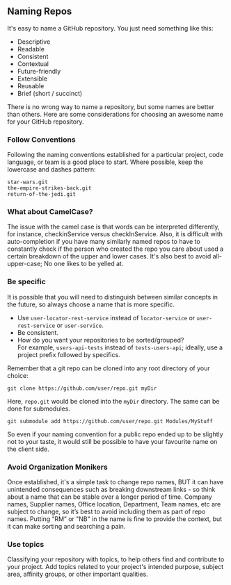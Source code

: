 ## Naming Repos

It's easy to name a GitHub repository. You just need something like this:

- Descriptive
- Readable
- Consistent
- Contextual
- Future-friendly
- Extensible
- Reusable
- Brief (short / succinct)

There is no wrong way to name a repository, but some names are better than others. Here are some considerations for choosing an awesome name for your GitHub repository.

### Follow Conventions
Following the naming conventions established for a particular project, code language, or team is a good place to start. Where possible, keep the lowercase and dashes pattern:

    star-wars.git
    the-empire-strikes-back.git
    return-of-the-jedi.git

### What about CamelCase?
The issue with the camel case is that words can be interpreted differently, for instance, checkinService versus checkInService. Also, it is difficult with auto-completion if you have many similarly named repos to have to constantly check if the person who created the repo you care about used a certain breakdown of the upper and lower cases. It's also best to avoid all-upper-case; No one likes to be yelled at.

### Be specific
It is possible that you will need to distinguish between similar concepts in the future, so always choose a name that is more specific.

- Use `user-locator-rest-service` instead of `locator-service` or `user-rest-service` or `user-service`.
- Be consistent. 
- How do you want your repositories to be sorted/grouped?<br/>
  For example, `users-api-tests` instead of `tests-users-api`; ideally, use a project prefix followed by specifics.

Remember that a git repo can be cloned into any root directory of your choice:

    git clone https://github.com/user/repo.git myDir

Here, `repo.git` would be cloned into the `myDir` directory. The same can be done for submodules.

    git submodule add https://github.com/user/repo.git Modules/MyStuff

So even if your naming convention for a public repo ended up to be slightly not to your taste, it would still be possible to have your favourite name on the client side.

### Avoid Organization Monikers
Once established, it's a simple task to change repo names, BUT it can have unintended consequences such as breaking downstream links - so think about a name that can be stable over a longer period of time.  Company names, Supplier names, Office location, Department, Team names, etc are subject to change, so it’s best to avoid including them as part of repo names.  Putting “RM” or "NB" in the name is fine to provide the context, but it can make sorting and searching a pain.

### Use topics
Classifying your repository with topics, to help others find and contribute to your project. Add topics related to your project's intended purpose, subject area, affinity groups, or other important qualities.
